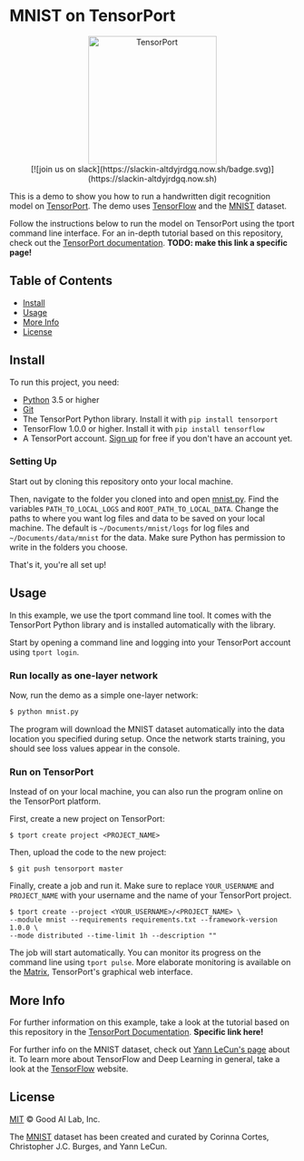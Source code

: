 # MNIST on TensorPort
<p align="center">
<img src="https://raw.githubusercontent.com/SvenChmie/mnist/master/tp_logo.png" alt="TensorPort" width="226">
<br>
[![join us on slack](https://slackin-altdyjrdgq.now.sh/badge.svg)](https://slackin-altdyjrdgq.now.sh)
</p>

This is a demo to show you how to run a handwritten digit recognition model on [TensorPort](https://tensorport.com). The demo uses [TensorFlow](https://tensorflow.org) and the [MNIST](http://yann.lecun.com/exdb/mnist/) dataset.

Follow the instructions below to run the model on TensorPort using the tport command line interface. For an in-depth tutorial based on this repository, check out the [TensorPort documentation](https://docs.tensorport.com). **TODO: make this link a specific page!**

## Table of Contents

- [Install](#install)
- [Usage](#usage)
- [More Info](#more-info)
- [License](#license)

## Install

To run this project, you need:

- [Python](https://python.org/) 3.5 or higher
- [Git](https://git-scm.com/)
- The TensorPort Python library. Install it with `pip install tensorport`
- TensorFlow 1.0.0 or higher. Install it with `pip install tensorflow`
- A TensorPort account. [Sign up](https://tensorport.com/) for free if you don't have an account yet.

### Setting Up

Start out by cloning this repository onto your local machine. 

Then, navigate to the folder you cloned into and open [mnist.py](mnist.py). Find the variables `PATH_TO_LOCAL_LOGS` and `ROOT_PATH_TO_LOCAL_DATA`. Change the paths to where you want log files and data to be saved on your local machine. The default is `~/Documents/mnist/logs` for log files and `~/Documents/data/mnist` for the data. Make sure Python has permission to write in the folders you choose.

That's it, you're all set up!

## Usage

In this example, we use the tport command line tool. It comes with the TensorPort Python library and is installed automatically with the library.

Start by opening a command line and logging into your TensorPort account using `tport login`.

### Run locally as one-layer network

Now, run the demo as a simple one-layer network:

```bash
$ python mnist.py
```

The program will download the MNIST dataset automatically into the data location you specified during setup. Once the network starts training, you should see loss values appear in the console.

### Run on TensorPort

Instead of on your local machine, you can also run the program online on the TensorPort platform.

First, create a new project on TensorPort:

```shell
$ tport create project <PROJECT_NAME>
```

Then, upload the code to the new project:

```shell
$ git push tensorport master
```

Finally, create a job and run it. Make sure to replace `YOUR_USERNAME` and `PROJECT_NAME` with your username and the name of your TensorPort project.

```shell
$ tport create --project <YOUR_USERNAME>/<PROJECT_NAME> \ 
--module mnist --requirements requirements.txt --framework-version 1.0.0 \
--mode distributed --time-limit 1h --description ""
```

The job will start automatically. You can monitor its progress on the command line using `tport pulse`. More elaborate monitoring is available on the [Matrix](https://tensorport.com/matrix), TensorPort's graphical web interface. 

## More Info

For further information on this example, take a look at the tutorial based on this repository in the [TensorPort Documentation](https://docs.tensorport.com). **Specific link here!**

For further info on the MNIST dataset, check out [Yann LeCun's page](http://yann.lecun.com/exdb/mnist/) about it. To learn more about TensorFlow and Deep Learning in general, take a look at the [TensorFlow](https://tensorflow.org) website.

## License

[MIT](LICENSE) © Good AI Lab, Inc.

The [MNIST](http://yann.lecun.com/exdb/mnist/) dataset has been created and curated by Corinna Cortes, Christopher J.C. Burges, and Yann LeCun.